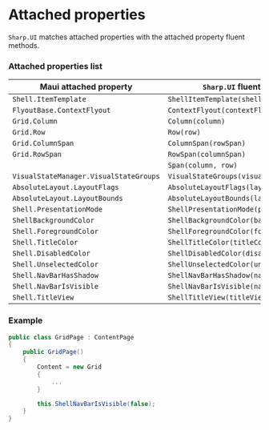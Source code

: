 # Attached properties

`Sharp.UI` matches attached properties with the attached property fluent methods.


### Attached properties list

| Maui attached property | `Sharp.UI` fluent method |
|-|-|
|`Shell.ItemTemplate`|`ShellItemTemplate(shellItemTemplate)`|
|`FlyoutBase.ContextFlyout`|`ContextFlyout(contextFlyout)`|
|`Grid.Column`|`Column(column)`|
|`Grid.Row`|`Row(row)`|
|`Grid.ColumnSpan`|`ColumnSpan(rowSpan)`|
|`Grid.RowSpan`|`RowSpan(columnSpan)`|
||`Span(column, row)`|
|`VisualStateManager.VisualStateGroups`|`VisualStateGroups(visualStateGroups)`|
|`AbsoluteLayout.LayoutFlags`|`AbsoluteLayoutFlags(layoutFlags)`|
|`AbsoluteLayout.LayoutBounds`|`AbsoluteLayoutBounds(layoutBounds)`|
|`Shell.PresentationMode`|`ShellPresentationMode(presentationMode)`|
|`ShellBackgroundColor`|`ShellBackgroundColor(backgroundColor)`|
|`Shell.ForegroundColor`|`ShellForegroundColor(foregroundColor)`|
|`Shell.TitleColor`|`ShellTitleColor(titleColor)`|
|`Shell.DisabledColor`|`ShellDisabledColor(disabledColor)`|
|`Shell.UnselectedColor`|`ShellUnselectedColor(unselectedColor)`|
|`Shell.NavBarHasShadow`|`ShellNavBarHasShadow(navBarHasShadow)`|
|`Shell.NavBarIsVisible`|`ShellNavBarIsVisible(navBarIsVisible)`|
|`Shell.TitleView`|`ShellTitleView(titleView)`|

### Example

```cs
public class GridPage : ContentPage
{
    public GridPage()
    {
        Content = new Grid
        {
            ...
        }

        this.ShellNavBarIsVisible(false);
    }
}
```